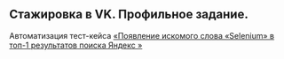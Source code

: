 ## Стажировка в VK. Профильное задание.
Автоматизация тест-кейса
[«Появление искомого слова «Selenium» в топ-1 результатов поиска Яндекс »](https://vk-internship-testit.netlify.app/)